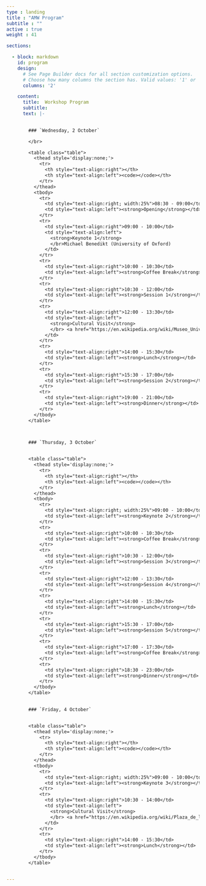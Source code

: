```yaml
---
type : landing
title : "AMW Program"
subtitle : ""
active : true
weight : 41

sections:

  - block: markdown
    id: program
    design:
      # See Page Builder docs for all section customization options.
      # Choose how many columns the section has. Valid values: '1' or '2'.
      columns: '2'  

    content:
      title:  Workshop Program 
      subtitle: 
      text: |-
        

        ### `Wednesday, 2 October`

        </br>

        <table class="table">
          <thead style='display:none;'>
            <tr>
              <th style="text-align:right"></th>
              <th style="text-align:left"><code></code></th>
            </tr>
          </thead>
          <tbody>
            <tr>
              <td style="text-align:right; width:25%">08:30 - 09:00</td>
              <td style="text-align:left"><strong>Opening</strong></td>
            </tr>
            <tr>
              <td style="text-align:right">09:00 - 10:00</td>
              <td style="text-align:left">
                <strong>Keynote 1</strong> 
                </br>Michael Benedikt (University of Oxford)
              </td>
            </tr>
            <tr>
              <td style="text-align:right">10:00 - 10:30</td>
              <td style="text-align:left"><strong>Coffee Break</strong></td>
            </tr>
            <tr>
              <td style="text-align:right">10:30 - 12:00</td>
              <td style="text-align:left"><strong>Session 1</strong></td>
            </tr>
            <tr>
              <td style="text-align:right">12:00 - 13:30</td>
              <td style="text-align:left">
                <strong>Cultural Visit</strong>
                </br> <a href="https://en.wikipedia.org/wiki/Museo_Universitario_Arte_Contemporáneo" target="_blank" rel="noopener">Museo Universitario Arte Contemporáneo (MUAC)</a>
              </td>
            </tr>
            <tr>
              <td style="text-align:right">14:00 - 15:30</td>
              <td style="text-align:left"><strong>Lunch</strong></td>
            </tr>
            <tr>
              <td style="text-align:right">15:30 - 17:00</td>
              <td style="text-align:left"><strong>Session 2</strong></td>
            </tr>
            <tr>
              <td style="text-align:right">19:00 - 21:00</td>
              <td style="text-align:left"><strong>Dinner</strong></td>
            </tr>
          </tbody>
        </table>



        ### `Thursday, 3 October`
        

        <table class="table">
          <thead style='display:none;'>
            <tr>
              <th style="text-align:right"></th>
              <th style="text-align:left"><code></code></th>
            </tr>
          </thead>
          <tbody>
            <tr>
              <td style="text-align:right; width:25%">09:00 - 10:00</td>
              <td style="text-align:left"><strong>Keynote 2</strong></td>
            </tr>
            <tr>
              <td style="text-align:right">10:00 - 10:30</td>
              <td style="text-align:left"><strong>Coffee Break</strong></td>
            </tr>
            <tr>
              <td style="text-align:right">10:30 - 12:00</td>
              <td style="text-align:left"><strong>Session 3</strong></td>
            </tr>
            <tr>
              <td style="text-align:right">12:00 - 13:30</td>
              <td style="text-align:left"><strong>Session 4</strong></td>
            </tr>
            <tr>
              <td style="text-align:right">14:00 - 15:30</td>
              <td style="text-align:left"><strong>Lunch</strong></td>
            </tr>
            <tr>
              <td style="text-align:right">15:30 - 17:00</td>
              <td style="text-align:left"><strong>Session 5</strong></td>
            </tr>
            <tr>
              <td style="text-align:right">17:00 - 17:30</td>
              <td style="text-align:left"><strong>Coffee Break</strong></td>
            </tr>
            <tr>
              <td style="text-align:right">18:30 - 23:00</td>
              <td style="text-align:left"><strong>Dinner</strong></td>
            </tr>
          </tbody>
        </table>
      

        ### `Friday, 4 October`


        <table class="table">
          <thead style='display:none;'>
            <tr>
              <th style="text-align:right"></th>
              <th style="text-align:left"><code></code></th>
            </tr>
          </thead>
          <tbody>
            <tr>
              <td style="text-align:right; width:25%">09:00 - 10:00</td>
              <td style="text-align:left"><strong>Keynote 3</strong></td>
            </tr>
            <tr>
              <td style="text-align:right">10:30 - 14:00</td>
              <td style="text-align:left">
                <strong>Cultural Visit</strong>
                </br> <a href="https://en.wikipedia.org/wiki/Plaza_de_las_Tres_Culturas" target="_blank" rel="noopener">Tlatelolco: Plaza de las Tres Culturas</a>
              </td>
            </tr>
            <tr>
              <td style="text-align:right">14:00 - 15:30</td>
              <td style="text-align:left"><strong>Lunch</strong></td>
            </tr>
          </tbody>
        </table>


---
```

